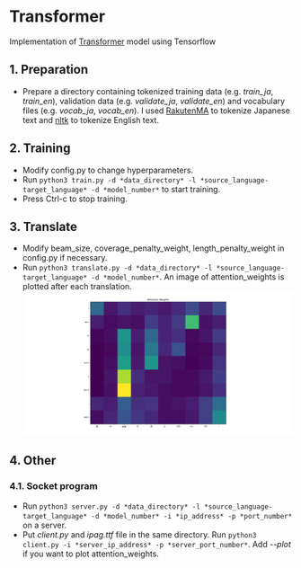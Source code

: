 # Transformer
Implementation of [Transformer](https://arxiv.org/pdf/1706.03762.pdf) model using Tensorflow
## 1. Preparation
- Prepare a directory containing tokenized training data (e.g. *train_ja*, *train_en*), validation data (e.g. *validate_ja*, *validate_en*) and vocabulary files (e.g. *vocab_ja*, *vocab_en*). I used [RakutenMA](https://pypi.org/project/rakutenma/) to tokenize Japanese text and [nltk](https://www.nltk.org/) to tokenize English text.
## 2. Training
- Modify config.py to change hyperparameters.
- Run `python3 train.py -d *data_directory* -l *source_language-target_language* -d *model_number*` to start training.
- Press Ctrl-c to stop training.
## 3. Translate
- Modify beam_size, coverage_penalty_weight, length_penalty_weight in config.py if necessary.
- Run `python3 translate.py -d *data_directory* -l *source_language-target_language* -d *model_number*`. An image of attention_weights is plotted after each translation.
![attention_example](/images/attention_example.png)
## 4. Other
### 4.1. Socket program
- Run `python3 server.py -d *data_directory* -l *source_language-target_language* -d *model_number* -i *ip_address* -p *port_number*` on a server.
- Put *client.py* and *ipag.ttf* file in the same directory. Run `python3 client.py -i *server_ip_address* -p *server_port_number*`. Add *--plot* if you want to plot attention_weights.
